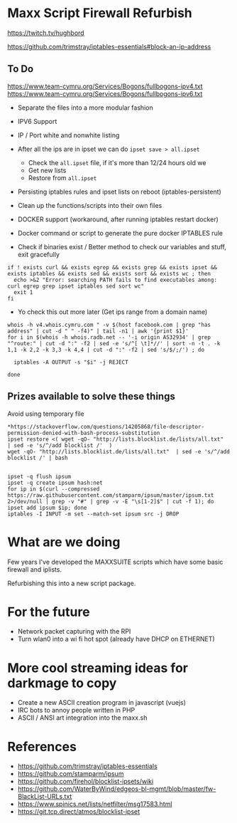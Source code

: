 # Maxx Script Firewall Refurbish

https://twitch.tv/hughbord

https://github.com/trimstray/iptables-essentials#block-an-ip-address

## To Do

https://www.team-cymru.org/Services/Bogons/fullbogons-ipv4.txt
https://www.team-cymru.org/Services/Bogons/fullbogons-ipv6.txt

* Separate the files into a more modular fashion
* IPV6 Support
* IP / Port white and nonwhite listing
* After all the ips are in ipset we can do `ipset save > all.ipset`
  * Check the `all.ipset` file, if it's more than 12/24 hours old we
  * Get new lists
  * Restore from `all.ipset`

* Persisting iptables rules and ipset lists on reboot (iptables-persistent)
* Clean up the functions/scripts into their own files
* DOCKER support (workaround, after running iptables restart docker)
 * Docker command or script to generate the pure docker IPTABLES rule

* Check if binaries exist / Better method to check our variables and stuff, exit gracefully

```
if ! exists curl && exists egrep && exists grep && exists ipset && exists iptables && exists sed && exists sort && exists wc ; then
  echo >&2 "Error: searching PATH fails to find executables among: curl egrep grep ipset iptables sed sort wc"
  exit 1
fi
```

* Yo check this out more later (Get ips range from a domain name)

```
whois -h v4.whois.cymru.com " -v $(host facebook.com | grep "has address" | cut -d " " -f4)" | tail -n1 | awk '{print $1}'
for i in $(whois -h whois.radb.net -- '-i origin AS32934' | grep "^route:" | cut -d ":" -f2 | sed -e 's/^[ \t]*//' | sort -n -t . -k 1,1 -k 2,2 -k 3,3 -k 4,4 | cut -d ":" -f2 | sed 's/$/;/') ; do

  iptables -A OUTPUT -s "$i" -j REJECT

done
```

## Prizes available to solve these things 

Avoid using temporary file

```
*https://stackoverflow.com/questions/14205868/file-descriptor-permission-denied-with-bash-process-substitution
ipset restore <( wget -qO- "http://lists.blocklist.de/lists/all.txt"  | sed -e 's/^/add blocklist /'  )
wget -qO- "http://lists.blocklist.de/lists/all.txt"  | sed -e 's/^/add blocklist /' | bash


ipset -q flush ipsum
ipset -q create ipsum hash:net
for ip in $(curl --compressed https://raw.githubusercontent.com/stamparm/ipsum/master/ipsum.txt 2>/dev/null | grep -v "#" | grep -v -E "\s[1-2]$" | cut -f 1); do ipset add ipsum $ip; done
iptables -I INPUT -m set --match-set ipsum src -j DROP
```

# What are we doing

Few years I've developed the MAXXSUITE scripts which have some basic firewall and iplists.

Refurbishing this into a new script package.

# For the future

* Network packet capturing with the RPI
* Turn wlan0 into a wi fi hot spot (already have DHCP on ETHERNET)

# More cool streaming ideas for darkmage to copy

* Create a new ASCII creation program in javascript (vuejs)
* IRC bots to annoy people written in PHP
* ASCII / ANSI art integration into the maxx.sh

# References

* https://github.com/trimstray/iptables-essentials
* https://github.com/stamparm/ipsum
* https://github.com/firehol/blocklist-ipsets/wiki
* https://github.com/WaterByWind/edgeos-bl-mgmt/blob/master/fw-BlackList-URLs.txt
* https://www.spinics.net/lists/netfilter/msg17583.html
* https://git.tcp.direct/atmos/blocklist-ipset